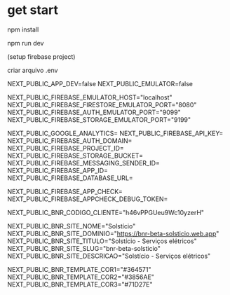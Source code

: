 # get start

npm install

npm run dev

(setup firebase project)

criar arquivo .env

NEXT_PUBLIC_APP_DEV=false
NEXT_PUBLIC_EMULATOR=false

NEXT_PUBLIC_FIREBASE_EMULATOR_HOST="localhost"
NEXT_PUBLIC_FIREBASE_FIRESTORE_EMULATOR_PORT="8080"
NEXT_PUBLIC_FIREBASE_AUTH_EMULATOR_PORT="9099"
NEXT_PUBLIC_FIREBASE_STORAGE_EMULATOR_PORT="9199"

NEXT_PUBLIC_GOOGLE_ANALYTICS=
NEXT_PUBLIC_FIREBASE_API_KEY=
NEXT_PUBLIC_FIREBASE_AUTH_DOMAIN=
NEXT_PUBLIC_FIREBASE_PROJECT_ID=
NEXT_PUBLIC_FIREBASE_STORAGE_BUCKET=
NEXT_PUBLIC_FIREBASE_MESSAGING_SENDER_ID=
NEXT_PUBLIC_FIREBASE_APP_ID=
NEXT_PUBLIC_FIREBASE_DATABASE_URL=

NEXT_PUBLIC_FIREBASE_APP_CHECK=
NEXT_PUBLIC_FIREBASE_APPCHECK_DEBUG_TOKEN=

NEXT_PUBLIC_BNR_CODIGO_CLIENTE="h46vPPGUeu9Wc10yzerH"

NEXT_PUBLIC_BNR_SITE_NOME="Solstício"
NEXT_PUBLIC_BNR_SITE_DOMINIO="https://bnr-beta-solsticio.web.app"
NEXT_PUBLIC_BNR_SITE_TITULO="Solstício - Serviços elétricos"
NEXT_PUBLIC_BNR_SITE_SLUG="bnr-beta-solsticio"
NEXT_PUBLIC_BNR_SITE_DESCRICAO="Solstício - Serviços elétricos"

NEXT_PUBLIC_BNR_TEMPLATE_COR1="#364571"
NEXT_PUBLIC_BNR_TEMPLATE_COR2="#3856AE"
NEXT_PUBLIC_BNR_TEMPLATE_COR3="#71D27E"
